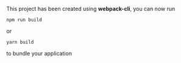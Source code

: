 This project has been created using **webpack-cli**, you can now run

```
npm run build
```

or

```
yarn build
```

to bundle your application
